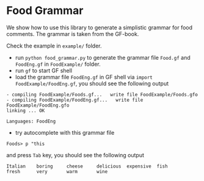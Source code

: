 # Food Grammar

We show how to use this library to generate a simplistic grammar for food comments.
The grammar is taken from the GF-book.

Check the example in `example/` folder.
- run `python food_grammar.py` to generate the grammar file `Food.gf` and `FoodEng.gf` in `FoodExample/` folder.
- run `gf` to start GF shell
- load the grammar file `FoodEng.gf` in GF shell via `import FoodExample/FoodEng.gf`, you should see the following output
```terminal
- compiling FoodExample/Foods.gf...   write file FoodExample/Foods.gfo
- compiling FoodExample/FoodEng.gf...   write file FoodExample/FoodEng.gfo
linking ... OK

Languages: FoodEng
```
- try autocomplete with this grammar file
```terminal
Foods> p "this
```
and press `Tab` key, you should see the following output
```terminal
Italian    boring     cheese     delicious  expensive  fish       fresh      very       warm       wine
```

